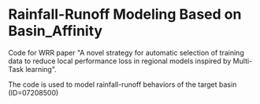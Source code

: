 # Rainfall-Runoff Modeling Based on Basin_Affinity
Code for WRR paper "A novel strategy for automatic selection of training data to reduce local performance loss in regional models inspired by Multi-Task learning".

The code is used to model rainfall-runoff behaviors of the target basin (ID=07208500)
